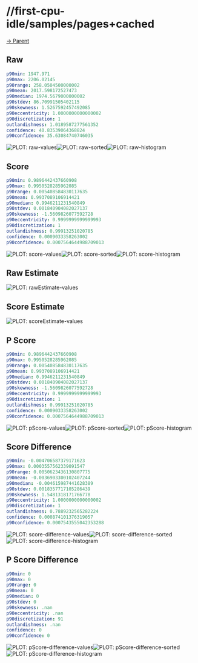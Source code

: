 
# //first-cpu-idle/samples/pages+cached

[→ Parent](../..)


## Raw


```yaml
p90min: 1947.971
p90max: 2206.02145
p90range: 258.0504500000002
p90mean: 2017.598172527473
p90median: 1974.5679000000002
p90stdev: 86.70991505402115
p90skewness: 1.5267592457492085
p90eccentricity: 1.0000000000000002
p90discretization: 1
outlandishness: 1.0189587277561352
confidence: 40.83539064368824
p90confidence: 35.63084740746035

```

![PLOT: raw-values](./raw/values.svg)![PLOT: raw-sorted](./raw/sorted.svg)![PLOT: raw-histogram](./raw/histogram.svg)
## Score


```yaml
p90min: 0.9896442437660908
p90max: 0.9950528285962085
p90range: 0.005408584830117635
p90mean: 0.9937089106914421
p90median: 0.9946211231540849
p90stdev: 0.001840904082027137
p90skewness: -1.5609826077592728
p90eccentricity: 0.9999999999999993
p90discretization: 1
outlandishness: 0.99913251020785
confidence: 0.0009033358263002
p90confidence: 0.0007564644988709013

```

![PLOT: score-values](./score/values.svg)![PLOT: score-sorted](./score/sorted.svg)![PLOT: score-histogram](./score/histogram.svg)
## Raw Estimate

![PLOT: rawEstimate-values](./rawEstimate/values.svg)
## Score Estimate

![PLOT: scoreEstimate-values](./scoreEstimate/values.svg)
## P Score


```yaml
p90min: 0.9896442437660908
p90max: 0.9950528285962085
p90range: 0.005408584830117635
p90mean: 0.9937089106914421
p90median: 0.9946211231540849
p90stdev: 0.001840904082027137
p90skewness: -1.5609826077592728
p90eccentricity: 0.9999999999999993
p90discretization: 1
outlandishness: 0.99913251020785
confidence: 0.0009033358263002
p90confidence: 0.0007564644988709013

```

![PLOT: pScore-values](./pScore/values.svg)![PLOT: pScore-sorted](./pScore/sorted.svg)![PLOT: pScore-histogram](./pScore/histogram.svg)
## Score Difference


```yaml
p90min: -0.004706587379171623
p90max: 0.0003557562339091547
p90range: 0.0050623436130807775
p90mean: -0.0036903300102407244
p90median: -0.004615987441628389
p90stdev: 0.0018357717105286439
p90skewness: 1.5481318171766778
p90eccentricity: 1.0000000000000002
p90discretization: 1
outlandishness: 0.7889232565282224
confidence: 0.000874101376319057
p90confidence: 0.0007543555042353288

```

![PLOT: score-difference-values](./score-difference/values.svg)![PLOT: score-difference-sorted](./score-difference/sorted.svg)![PLOT: score-difference-histogram](./score-difference/histogram.svg)
## P Score Difference


```yaml
p90min: 0
p90max: 0
p90range: 0
p90mean: 0
p90median: 0
p90stdev: 0
p90skewness: .nan
p90eccentricity: .nan
p90discretization: 91
outlandishness: .nan
confidence: 0
p90confidence: 0

```

![PLOT: pScore-difference-values](./pScore-difference/values.svg)![PLOT: pScore-difference-sorted](./pScore-difference/sorted.svg)![PLOT: pScore-difference-histogram](./pScore-difference/histogram.svg)
